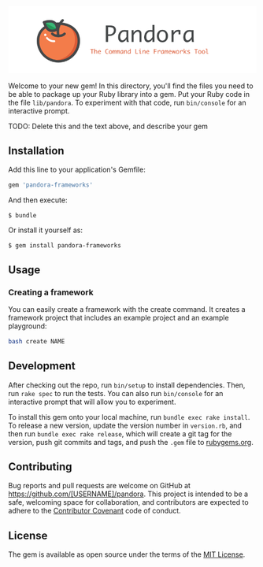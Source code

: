 ![headers](assets/header.png)

Welcome to your new gem! In this directory, you'll find the files you need to be able to package up your Ruby library into a gem. Put your Ruby code in the file `lib/pandora`. To experiment with that code, run `bin/console` for an interactive prompt.

TODO: Delete this and the text above, and describe your gem

## Installation

Add this line to your application's Gemfile:

```ruby
gem 'pandora-frameworks'
```

And then execute:

    $ bundle

Or install it yourself as:

    $ gem install pandora-frameworks

## Usage

### Creating a framework

You can easily create a framework with the create command. It creates a framework project that includes an example project and an example playground:

```bash
bash create NAME
```

## Development

After checking out the repo, run `bin/setup` to install dependencies. Then, run `rake spec` to run the tests. You can also run `bin/console` for an interactive prompt that will allow you to experiment.

To install this gem onto your local machine, run `bundle exec rake install`. To release a new version, update the version number in `version.rb`, and then run `bundle exec rake release`, which will create a git tag for the version, push git commits and tags, and push the `.gem` file to [rubygems.org](https://rubygems.org).

## Contributing

Bug reports and pull requests are welcome on GitHub at https://github.com/[USERNAME]/pandora. This project is intended to be a safe, welcoming space for collaboration, and contributors are expected to adhere to the [Contributor Covenant](http://contributor-covenant.org) code of conduct.


## License

The gem is available as open source under the terms of the [MIT License](http://opensource.org/licenses/MIT).

